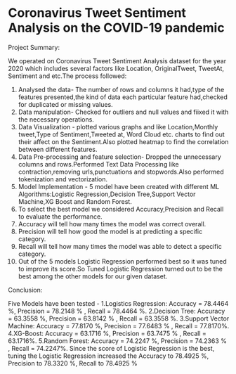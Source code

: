 # Coronavirus Tweet Sentiment Analysis on the COVID-19 pandemic

Project Summary:

We operated on Coronavirus Tweet Sentiment Analysis dataset for the year 2020 which includes several factors like Location, OriginalTweet, TweetAt, Sentiment and etc.The process followed:

1. Analysed the data- The number of rows and columns it had,type of the features presented,the kind of data each particular feature had,checked for duplicated or missing values.
2. Data manipulation- Checked for outliers and null values and fiixed it with the necessary operations.
3. Data Visualization - plotted various graphs and like Location,Monthly tweet,Type of Sentiment,Tweeted at, Word Cloud etc. charts to find out their affect on the Sentiment.Also plotted heatmap to find the correlation between different features.
4. Data Pre-processing and feature selection- Dropped the unnecessary columns and rows.Performed Text Data Processing like contraction,removing urls,punctuations and stopwords.Also performed tokenization and vectorization.
5. Model Implementation - 5 model have been created with different ML Algorithms:Logistic Regression,Decision Tree,Support Vector Machine,XG Boost and Random Forest.
6. To select the best model we considered Accuracy,Precision and Recall to evaluate the performance.
7. Accuracy will tell how many times the model was correct overall.
8. Precision will tell how good the model is at predicting a specific category.
9. Recall will tell how many times the model was able to detect a specific category.
10. Out of the 5 models Logistic Regression performed best so it was tuned to improve its score.So Tuned Logistic Regression turned out to be the best among the other models for our given dataset.

Conclusion:

Five Models have been tested -
1.Logistics Regression: Accuracy = 78.4464 %, Precision = 78.2148 % , Recall = 78.4464 %.
2.Decision Tree: Accuracy = 63.3558 %, Precision = 63.8142 % , Recall = 63.3558 %.
3.Support Vector Machine: Accuracy = 77.8170 %, Precision = 77.6483 % , Recall = 77.8170%.
4.XG-Boost: Accuracy = 63.1716 %, Precision = 63.7475 % , Recall = 63.1716%.
5.Random Forest: Accuracy = 74.2247 %, Precision = 74.2363 % , Recall = 74.2247%.
Since the score of Logistic Regression is the best, tuning the Logistic Regression increased the Accuracy to 78.4925 %, Precision to 78.3320 %, Recall to 78.4925 %
